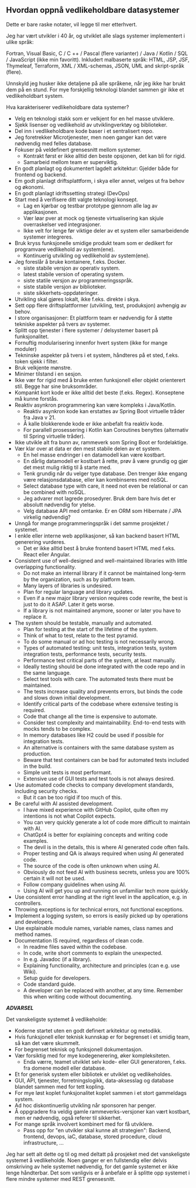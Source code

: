 ## Hvordan oppnå vedlikeholdbare datasystemer

Dette er bare raske notater, vil legge til mer etterhvert.

Jeg har vært utvikler i 40 år, og utviklet alle slags systemer implementert i ulike språk:

Fortran, Visual Basic, C / C ++ / Pascal (flere varianter) / Java / Kotlin / SQL / JavaScript (ikke min favoritt).
Inkludert malbaserte språk: HTML, JSP, JSF, Thymeleaf, Terraform, XML / XML-schemas, JSON, UML and skript-språk (flere).   

Unnskyld jeg husker ikke detaljene på alle språkene, når jeg ikke har brukt dem på en stund.
For mye forskjellig teknologi blandet sammen gir ikke et vedlikeholdbart system.

Hva karakteriserer vedlikeholdbare data systemer?

- Velg en teknologi stakk som er velkjent for en hel masse utviklere.
- Sjekk lisenser og vedlikehold av utviklingverktøy og biblioteker.
- Del inn i vedlikeholdbare kode baser i et sentralisert repo.
- Jeg foretrekker Microtjenester, men noen ganger kan det være nødvendig med felles database.
- Fokuser på veldefinert grensesnitt mellom systemer.
  - Kontrakt først er ikke alltid den beste opsjonen, det kan bli for rigid.
  - Samarbeid mellom team er superviktig.
- En godt planlagt og dokumentert lagdelt arkitektur: Gjelder både for frontend og backend.
- Em godt planlagt driftsplattform, i skya eller annet, velges ut fra behov og økonomi.
- En godt planlagt idriftssetting strategi (DevOps)
- Start med å verifisere ditt valgte teknologi konsept.
  - Lag en kjørbar og testbar prototype gjennom alle lag av applikasjonen.
  - Vær løar pver at mock og tjeneste virtualisering kan skjule overraskelser ved integrasjoner.
  - Ikke velt for lenge før viktige deler av et system eller samarbeidende systemer integreres.
- Bruk kryss funksjonelle smidige produkt team som er dedikert for programvare vedlikehold av system(ene).
  - Kontinuerig utvikling og vedlikehold av system(ene).
- Jeg foreslår å bruke kontainere, f.eks. Docker.
  - siste stabile versjon av operativ system.
  - latest stabile version of operating system.
  - siste statile versjon av programmeringsspråk.
  - siste stabile versjon av biblioteker.
  - siste sikkerhets-oppdateringer.
- Utvikling skal gjøres lokalt, ikke f.eks. direkte i skya.
- Sett opp flere driftsplattformer (utvikling, test, produksjon) avhengig av behov.
- I store organisasjoner: Et plattform team er nødvendig for å støtte tekniske aspekter på tvers av systemer.
- Splitt opp tjenester i flere systemer / delsystemer basert på funksjonalitet.
- Fornuftig modularisering innenfor hvert system (ikke for mange moduler)
- Tekninske aspekter på tvers i et system, håndteres på et sted, f.eks. token sjekk i filter.
- Bruk velkjente mønstre.
- Minimer tilstand i en sesjon.
- Ikke vær for rigid med å bruke enten funksjonell eller objekt orienterert stil. Begge har sine bruksområder.
- Kompankt kort kode er ikke alltid det beste (f.eks. Regex). Konseptene må kunne forstås.
- Reaktiv asynkron programmering kan være kompleks i Java/Kotlin.
  - Reaktiv asynkron kode kan erstattes av Spring Boot virtuelle tråder fra Java v 21.
  - Å kalle blokkerende kode er ikke anbefalt fra reaktiv kode.
  - For parallell prosessering i Kotlin kan Coroutines benyttes (alternativ til Spring virtuelle tråder).
- Ikke utvikle alt fra bunn av, rammeverk som Spring Boot er fordelaktige.
- Vær klar over at data er den mest stabile delen av et system.
  - En hel masse endringer i en datamodell kan være kostbart.
  - En dårlig datamodell er kostbart å rette, prøv å være grundig og gjør det mest mulig riktig til å starte med.
  - Tenk grundig når du velger type database. Den trenger ikke engang være relasjonsdatabase, eller kan kombinseres med noSQL.
  - Select database type with care, it need not even be relational or can be combined with noSQL.
  - Jeg advarer mot lagrede prosedyrer. Bruk dem bare hvis det er absolutt nødvendig for ytelse.
  - Velg database API med omtanke. Er en ORM som Hibernate / JPA virkelig nødvendig?
- Unngå for mange programmeringspråk i det samme prosjektet / systemet.
- I enkle eller interne web applikasjoner, så kan backend basert HTML generering vurderes.
  - Det er ikke alltid best å bruke frontend basert HTML med f.eks. React eller Angular.
- Consistent use of well-designed and well-maintained libraries with little overlapping functionality.
  - Do not make an internal library if it cannot be maintained long-term by the organization, such as by platform team.
  - Many layers of libraries is undesired.
  - Plan for regular language and library updates.
  - Even if a new major library version requires code rewrite, the best is just to do it ASAP. Later it gets worse.
  - If a library is not maintained anymore, sooner or later you have to replace it.
- The system should be testable, manually and automated.
  - Plan for testing at the start of the lifetime of the system.
  - Think of what to test, relate  to the test pyramid.
  - To do some manual or ad hoc testing is not necessarily wrong.
  - Types of automated testing: unit tests, integration tests, system integration tests, performance tests, security tests.
  - Performance test critical parts of the system, at least manually.
  - Ideally testing should be done integrated with the code repo and in the same language.
  - Select test tools with care. The automated tests there must be maintained.
  - The tests increase quality and prevents errors, but binds the code and slows down initial development.
  - Identify critical parts of the codebase where extensive testing is required.
  - Code that change all the time is expensive to automate.
  - Consider  test complexity and maintainability. End-to-end tests with mocks tends to be complex.
  - In memory databases like H2 could be used if possible for integration tests.
  - An alternative is containers with the same database system as production.
  - Beware that test containers can be bad for automated tests included in the build.
  - Simple unit tests is most performant.
  - Extensive use of GUI tests and test tools is not always desired.
- Use automated code checks to company development standards, including security checks.
    - But it can be too rigid if too much of this.
- Be careful with AI assisted development. 
    - I have mixed experience with GitHub Copilot, quite often my intentions is not what Copilot expects.
    - You can very quickly generate a lot of code more difficult to maintain with AI.
    - ChatGpt4 is better for explaining concepts and writing code examples.
    - The devil is in the details, this is where AI generated code often fails.
    - Proper testing and QA is always required when using AI generated code.
    - The source of the code is often unknown when using AI.
    - Obviously do not feed AI with business secrets, unless you are 100% certain it will not be used.
    - Follow company guidelines when using AI.
    - Using AI will get you up and running on unfamiliar tech more quickly.
- Use consistent error handling at the right level in the application, e.g. in controllers.
- Throwing exceptions is for technical errors, not functional exceptions.
- Implement a logging system, so errors is easily picked up by operations and developers.
- Use explainable module names, variable names, class names and method names.
- Documentation IS required, regardless of clean code.
  - In readme files saved within the codebase.
  - In code, write short comments to explain the unexpected.
  - In e.g. Javadoc (if a library).
  - Explaining functionality, architecture and principles (can e.g. use Wiki).
  - Setup guide for developers.
  - Code standard guide.
  - A developer can be replaced with another, at any time. Remember this when writing code without documenting.

***ADVARSEL***  

Det vanskeligste systemet å vedlikeholde:
- Koderne startet uten en godt definert arkitektur og metodikk.
- Hvis funksjonell eller teknisk kunnskap er for begrenset i et smidig team, så kan det være skummelt.
- For begrenset teknisk og funksjonell dokumentasjon.
- Vær forsiktig med for mye kodegenerering, øker kompleksiteten.
  - Enda værre, teamet utviklet selv kode- eller GUI generatoren, f.eks. fra domene modell eller database.
- Et for generisk system eller bibliotek er utviklet og vedlikeholdes.
- GUI, API, tjenester, forretningslogikk, data-aksesslag og database blandet sammen med for tett kopling.
- For mye løst koplet funksjonalitet koplet sammen i et stort gammeldags system. 
- Ad hoc diskontinuerlig utvikling når sponsoren har penger.
- Å oppgradere fra veldig gamle rammeverks-versjoner kan vært kostbart, men er nødvendig, også referer til sikkerhet.
- For mange språk involvert kombinert med for få utviklere.
  - Pass opp for "en utvikler skal kunne alt strategien": Backend, frontend, devops, iaC, database, stored procedure, cloud infrastructure, ...

Jeg har sett alt dette og til og med deltatt på prosjeket med det vanskeligste systemet å vedlikeholde.
Noen ganger er en fullstendig eller delvis omskriving av hele systemet nødvendig, for det gamle systemet er ikke lenge håndterbar.
Det som vanligvis er å anbefale er å splitte opp systemet i flere mindre systemer med REST grensesnitt.

